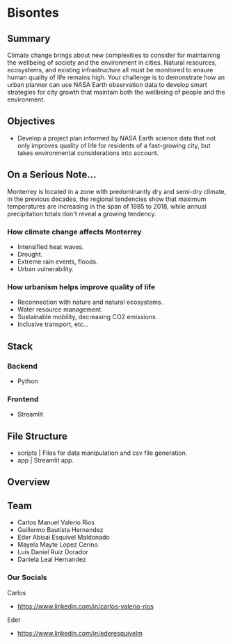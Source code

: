 # Bisontes

## Summary
Climate change brings about new complexities to consider for maintaining the wellbeing of society and the environment in cities. Natural resources, ecosystems, and existing infrastructure all must be monitored to ensure human quality of life remains high. Your challenge is to demonstrate how an urban planner can use NASA Earth observation data to develop smart strategies for city growth that maintain both the wellbeing of people and the environment.

## Objectives
- Develop a project plan informed by NASA Earth science data that not only improves quality of life for residents of a fast-growing city, but takes environmental considerations into account.

## On a Serious Note...
Monterrey is located in a zone with predominantly dry and semi-dry climate, in the previous decades, the regional tendencies show that maximum temperatures are increasing in the span of 1985 to 2018, while annual precipitation totals don't reveal a growing tendency.

### How climate change affects Monterrey
- Intensified heat waves.
- Drought.
- Extreme rain events, floods.
- Urban vulnerability.

### How urbanism helps improve quality of life
- Reconnection with nature and natural ecosystems.
- Water resource management.
- Sustainable mobility, decreasing CO2 emissions.
- Inclusive transport, etc...

## Stack
### Backend
- Python
### Frontend
- Streamlit

## File Structure
- scripts
|   Files for data manipulation and csv file generation.
- app
|   Streamlit app.

## Overview

## Team
- Carlos Manuel Valerio Rios
- Guillermo Bautista Hernandez
- Eder Abisai Esquivel Maldonado
- Mayela Mayte Lopez Cerino
- Luis Daniel Ruiz Dorador
- Daniela Leal Hernandez

### Our Socials
Carlos
- https://www.linkedin.com/in/carlos-valerio-rios

Eder
- https://www.linkedin.com/in/ederesquivelm

